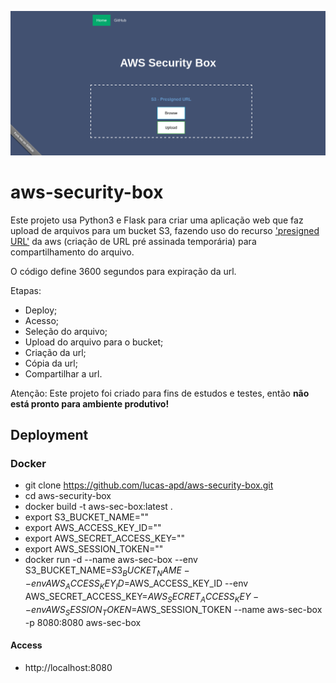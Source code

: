 ![awd-sec-box](https://github.com/lucas-apd/aws-security-box/blob/main/screenshots/aws_sec_box.png?raw=true)
# aws-security-box
Este projeto usa Python3 e Flask para criar uma aplicação web que faz upload de arquivos para um bucket S3, fazendo uso do recurso ['presigned URL'](https://docs.aws.amazon.com/AmazonS3/latest/userguide/ShareObjectPreSignedURL.html) da aws (criação de URL pré assinada temporária) para compartilhamento do arquivo.

O código define 3600 segundos para expiração da url.

Etapas:
 - Deploy;
 - Acesso;
 - Seleção do arquivo;
 - Upload do arquivo para o bucket;
 - Criação da url;
 - Cópia da url;
 - Compartilhar a url.
 
Atenção: Este projeto foi criado para fins de estudos e testes, então **não está pronto para ambiente produtivo!**

## Deployment

### Docker
 - git clone https://github.com/lucas-apd/aws-security-box.git
 - cd aws-security-box
 - docker build -t aws-sec-box:latest .
 - export S3_BUCKET_NAME=""
 - export AWS_ACCESS_KEY_ID=""
 - export AWS_SECRET_ACCESS_KEY=""
 - export AWS_SESSION_TOKEN=""
 - docker run -d --name aws-sec-box --env S3_BUCKET_NAME=$S3_BUCKET_NAME --env AWS_ACCESS_KEY_ID=$AWS_ACCESS_KEY_ID --env AWS_SECRET_ACCESS_KEY=$AWS_SECRET_ACCESS_KEY --env AWS_SESSION_TOKEN=$AWS_SESSION_TOKEN --name aws-sec-box -p 8080:8080 aws-sec-box 

#### Access
 - http://localhost:8080
